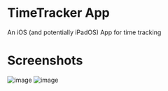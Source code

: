 # TimeTracker App
An iOS (and potentially iPadOS) App for time tracking

# Screenshots
![image](https://user-images.githubusercontent.com/42655977/116309385-fadc0680-a7a8-11eb-92e0-fbb62df861f1.png)
![image](https://user-images.githubusercontent.com/42655977/116309407-029bab00-a7a9-11eb-9d5a-49f7d899ff8a.png)
